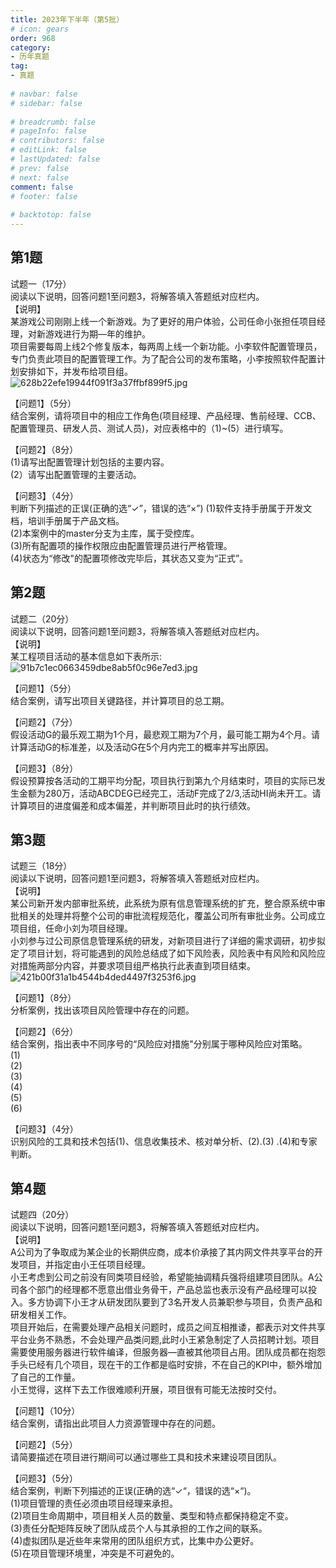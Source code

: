 ```yaml
---  
title: 2023年下半年（第5批）  
# icon: gears  
order: 968  
category:  
- 历年真题  
tag:  
- 真题  
  
# navbar: false  
# sidebar: false  
  
# breadcrumb: false  
# pageInfo: false  
# contributors: false  
# editLink: false  
# lastUpdated: false  
# prev: false  
# next: false  
comment: false  
# footer: false  
  
# backtotop: false  
---  
```

## 第1题 ##

试题一（17分）  
阅读以下说明，回答问题1至问题3，将解答填入答题纸对应栏内。  
【说明】  
某游戏公司刚刚上线一个新游戏。为了更好的用户体验，公司任命小张担任项目经理，对新游戏进行为期—年的维护。  
项目需要每周上线2个修复版本，每两周上线一个新功能。小李软件配置管理员，专门负责此项目的配置管理工作。为了配合公司的发布策略，小李按照软件配置计划安排如下，并发布给项目组。  
![628b22efe19944f091f3a37ffbf899f5.jpg][]  
  
【问题1】（5分）  
结合案例，请将项目中的相应工作角色(项目经理、产品经理、售前经理、CCB、配置管理员、研发人员、测试人员)，对应表格中的（1)~(5）进行填写。  
  
【问题2】（8分）  
(1)请写出配置管理计划包括的主要内容。  
(2）请写出配置管理的主要活动。  
  
【问题3】（4分）  
判断下列描述的正误(正确的选“✓”，错误的选“×”) (1)软件支持手册属于开发文档，培训手册属于产品文档。  
(2)本案例中的master分支为主库，属于受控库。  
(3)所有配置项的操作权限应由配置管理员进行严格管理。  
(4)状态为“修改"的配置项修改完毕后，其状态又变为“正式”。  


## 第2题 ##

试题二（20分）  
阅读以下说明，回答问题1至问题3，将解答填入答题纸对应栏内。  
【说明】  
某工程项目活动的基本信息如下表所示:  
![91b7c1ec0663459dbe8ab5f0c96e7ed3.jpg][]  
  
【问题1】（5分）  
结合案例，请写出项目关键路径，并计算项目的总工期。  
  
【问题2】（7分）  
假设活动G的最乐观工期为1个月，最悲观工期为7个月，最可能工期为4个月。请计算活动G的标准差，以及活动G在5个月内完工的概率并写出原因。  
  
【问题3】（8分）  
假设预算按各活动的工期平均分配，项目执行到第九个月结束时，项目的实际已发生金额为280万，活动ABCDEG已经完工，活动F完成了2/3,活动HI尚未开工。请计算项目的进度偏差和成本偏差，并判断项目此时的执行绩效。  


## 第3题 ##

试题三（18分）  
阅读以下说明，回答问题1至问题3，将解答填入答题纸对应栏内。  
【说明】  
某公司新开发内部审批系统，此系统为原有信息管理系统的扩充，整合原系统中审批相关的处理并将整个公司的审批流程规范化，覆盖公司所有审批业务。公司成立项目组，任命小刘为项目经理。  
小刘参与过公司原信息管理系统的研发，对新项目进行了详细的需求调研，初步拟定了项目计划，将可能遇到的风险总结成了如下风险表，风险表中有风险和风险应对措施两部分内容，并要求项目组严格执行此表直到项目结束。  
![421b00f31a1b4544b4ded4497f3253f6.jpg][]  
  
【问题1】（8分）  
分析案例，找出该项目风险管理中存在的问题。  
  
【问题2】（6分）  
结合案例，指出表中不同序号的“风险应对措施"分别属于哪种风险应对策略。  
(1)  
(2)  
(3)  
(4)  
(5)  
(6)  
  
【问题3】（4分）  
识别风险的工具和技术包括(1)、信息收集技术、核对单分析、(2).(3) .(4)和专家判断。  


## 第4题 ##

试题四（20分）  
阅读以下说明，回答问题1至问题3，将解答填入答题纸对应栏内。  
【说明】  
A公司为了争取成为某企业的长期供应商，成本价承接了其内网文件共享平台的开发项目，并指定由小王任项目经理。  
小王考虑到公司之前没有同类项目经验，希望能抽调精兵强将组建项目团队。A公司各个部门的经理都不愿意出借业务骨干，产品总监也表示没有产品经理可以投入。多方协调下小王才从研发团队要到了3名开发人员兼职参与项目，负责产品和研发相关工作。  
项目开始后，在需要处理产品相关问题时，成员之间互相推诿，都表示对文件共享平台业务不熟悉，不会处理产品类问题,此时小王紧急制定了人员招聘计划。项目需要使用服务器进行软件编译，但服务器—直被其他项目占用。团队成员都在抱怨手头已经有几个项目，现在干的工作都是临时安排，不在自己的KPI中，额外增加了自己的工作量。  
小王觉得，这样下去工作很难顺利开展，项目很有可能无法按时交付。  
  
【问题1】（10分）  
结合案例，请指出此项目人力资源管理中存在的问题。  
  
【问题2】（5分）  
请简要描述在项目进行期间可以通过哪些工具和技术来建设项目团队。  
  
【问题3】（5分）  
结合案例，判断下列描述的正误(正确的选“✓“，错误的选“×“)。  
(1)项目管理的责任必须由项目经理来承担。  
(2)项目生命周期中，项目相关人员的数量、类型和特点都保持稳定不变。  
(3)责任分配矩阵反映了团队成员个人与其承担的工作之间的联系。  
(4)虚拟团队是近些年来常用的团队组织方式，比集中办公更好。  
(5)在项目管理环境里，冲突是不可避免的。  



[628b22efe19944f091f3a37ffbf899f5.jpg]: https://www.xiaoji.fun/file/exam/software/系统集成项目管理工程师/案例/第1题/628b22efe19944f091f3a37ffbf899f5.jpg
[91b7c1ec0663459dbe8ab5f0c96e7ed3.jpg]: https://www.xiaoji.fun/file/exam/software/系统集成项目管理工程师/案例/第2题/91b7c1ec0663459dbe8ab5f0c96e7ed3.jpg
[421b00f31a1b4544b4ded4497f3253f6.jpg]: https://www.xiaoji.fun/file/exam/software/系统集成项目管理工程师/案例/第3题/421b00f31a1b4544b4ded4497f3253f6.jpg
